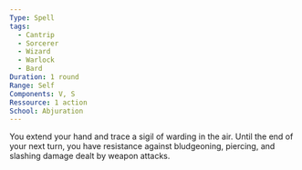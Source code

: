 ```yaml
---
Type: Spell
tags:
  - Cantrip
  - Sorcerer
  - Wizard
  - Warlock
  - Bard
Duration: 1 round
Range: Self
Components: V, S
Ressource: 1 action
School: Abjuration
---
```

You extend your hand and trace a sigil of warding in the air. Until the end of your next turn, you have resistance against bludgeoning, piercing, and slashing damage dealt by weapon attacks.
